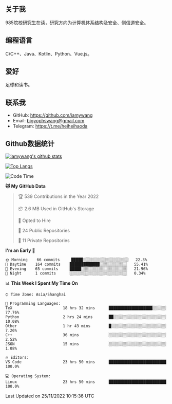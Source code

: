 ## 关于我

985院校研究生在读，研究方向为计算机体系结构及安全、侧信道安全。

## 编程语言

C/C++、Java、Kotlin、Python、Vue.js。

## 爱好

足球和读书。

## 联系我

- GitHub: https://github.com/iamywang
- Email: bigyophswang@gmail.com
- Telegram: https://t.me/heiheihaoda

## Github数据统计

[![iamywang's github stats](https://github-readme-stats.vercel.app/api?username=iamywang&count_private=true&show_icons=true)]()

[![Top Langs](https://github-readme-stats.vercel.app/api/top-langs/?username=iamywang&layout=compact)]()

<!--START_SECTION:waka-->
![Code Time](http://img.shields.io/badge/Code%20Time-620%20hrs%2037%20mins-blue)

**🐱 My GitHub Data** 

> 🏆 539 Contributions in the Year 2022
 > 
> 📦 2.6 MB Used in GitHub's Storage 
 > 
> 💼 Opted to Hire
 > 
> 📜 24 Public Repositories 
 > 
> 🔑 11 Private Repositories  
 > 
**I'm an Early 🐤** 

```text
🌞 Morning    66 commits     █████░░░░░░░░░░░░░░░░░░░░   22.3% 
🌆 Daytime    164 commits    █████████████░░░░░░░░░░░░   55.41% 
🌃 Evening    65 commits     █████░░░░░░░░░░░░░░░░░░░░   21.96% 
🌙 Night      1 commits      ░░░░░░░░░░░░░░░░░░░░░░░░░   0.34%

```


📊 **This Week I Spent My Time On** 

```text
⌚︎ Time Zone: Asia/Shanghai

💬 Programming Languages: 
TeX                      18 hrs 32 mins      ███████████████████░░░░░░   77.76% 
Python                   2 hrs 24 mins       ██░░░░░░░░░░░░░░░░░░░░░░░   10.08% 
Other                    1 hr 43 mins        █░░░░░░░░░░░░░░░░░░░░░░░░   7.26% 
C++                      36 mins             ░░░░░░░░░░░░░░░░░░░░░░░░░   2.52% 
JSON                     15 mins             ░░░░░░░░░░░░░░░░░░░░░░░░░   1.08%

🔥 Editors: 
VS Code                  23 hrs 50 mins      █████████████████████████   100.0%

💻 Operating System: 
Linux                    23 hrs 50 mins      █████████████████████████   100.0%

```


 Last Updated on 25/11/2022 10:15:36 UTC
<!--END_SECTION:waka-->
